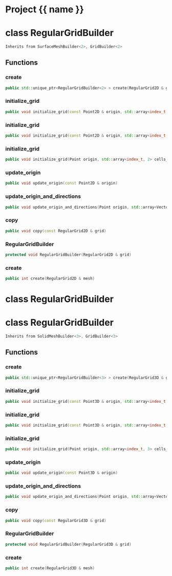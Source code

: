 <script setup>
import {useRoute} from 'vitepress'
const {path} = useRoute()
const tokens = path.split('/')
const words = tokens[2].split('-');
for (let i = 0; i < words.length; i++) {
    words[i] = words[i].charAt(0).toUpperCase() + words[i].slice(1);
    words[i] = words[i].replace('geode', 'Geode')
}
const name = words.join('-');
</script>
# Project {{ name }}

# class RegularGridBuilder


```cpp
Inherits from SurfaceMeshBuilder<2>, GridBuilder<2>
```



## Functions

### create

```cpp
public std::unique_ptr<RegularGridBuilder<2> > create(RegularGrid2D & grid)
```

### initialize_grid

```cpp
public void initialize_grid(const Point2D & origin, std::array<index_t, 2> cells_number, array cells_length)
```


### initialize_grid

```cpp
public void initialize_grid(const Point2D & origin, std::array<index_t, 2> cells_number, double cells_length)
```


### initialize_grid

```cpp
public void initialize_grid(Point origin, std::array<index_t, 2> cells_number, std::array<Vector2D, 2> cell_directions)
```


### update_origin

```cpp
public void update_origin(const Point2D & origin)
```

### update_origin_and_directions

```cpp
public void update_origin_and_directions(Point origin, std::array<Vector2D, 2> cell_directions)
```

### copy

```cpp
public void copy(const RegularGrid2D & grid)
```


### RegularGridBuilder

```cpp
protected void RegularGridBuilder(RegularGrid2D & grid)
```


### create

```cpp
public int create(RegularGrid2D & mesh)
```




# class RegularGridBuilder

# class RegularGridBuilder


```cpp
Inherits from SolidMeshBuilder<3>, GridBuilder<3>
```



## Functions

### create

```cpp
public std::unique_ptr<RegularGridBuilder<3> > create(RegularGrid3D & grid)
```

### initialize_grid

```cpp
public void initialize_grid(const Point3D & origin, std::array<index_t, 3> cells_number, array cells_length)
```


### initialize_grid

```cpp
public void initialize_grid(const Point3D & origin, std::array<index_t, 3> cells_number, double cells_length)
```


### initialize_grid

```cpp
public void initialize_grid(Point origin, std::array<index_t, 3> cells_number, std::array<Vector3D, 3> cell_directions)
```


### update_origin

```cpp
public void update_origin(const Point3D & origin)
```

### update_origin_and_directions

```cpp
public void update_origin_and_directions(Point origin, std::array<Vector3D, 3> cell_directions)
```

### copy

```cpp
public void copy(const RegularGrid3D & grid)
```


### RegularGridBuilder

```cpp
protected void RegularGridBuilder(RegularGrid3D & grid)
```


### create

```cpp
public int create(RegularGrid3D & mesh)
```




